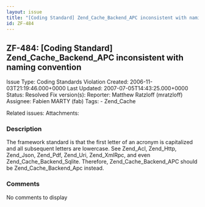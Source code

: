 ```yaml
---
layout: issue
title: "[Coding Standard] Zend_Cache_Backend_APC inconsistent with naming convention"
id: ZF-484
---
```


ZF-484: [Coding Standard] Zend\_Cache\_Backend\_APC inconsistent with naming convention
---------------------------------------------------------------------------------------

 Issue Type: Coding Standards Violation Created: 2006-11-03T21:19:46.000+0000 Last Updated: 2007-07-05T14:43:25.000+0000 Status: Resolved Fix version(s): 
 Reporter:  Matthew Ratzloff (mratzloff)  Assignee:  Fabien MARTY (fab)  Tags: - Zend\_Cache
 
 Related issues: 
 Attachments: 
### Description

The framework standard is that the first letter of an acronym is capitalized and all subsequent letters are lowercase. See Zend\_Acl, Zend\_Http, Zend\_Json, Zend\_Pdf, Zend\_Uri, Zend\_XmlRpc, and even Zend\_Cache\_Backend\_Sqlite. Therefore, Zend\_Cache\_Backend\_APC should be Zend\_Cache\_Backend\_Apc instead.

 

 

### Comments

No comments to display